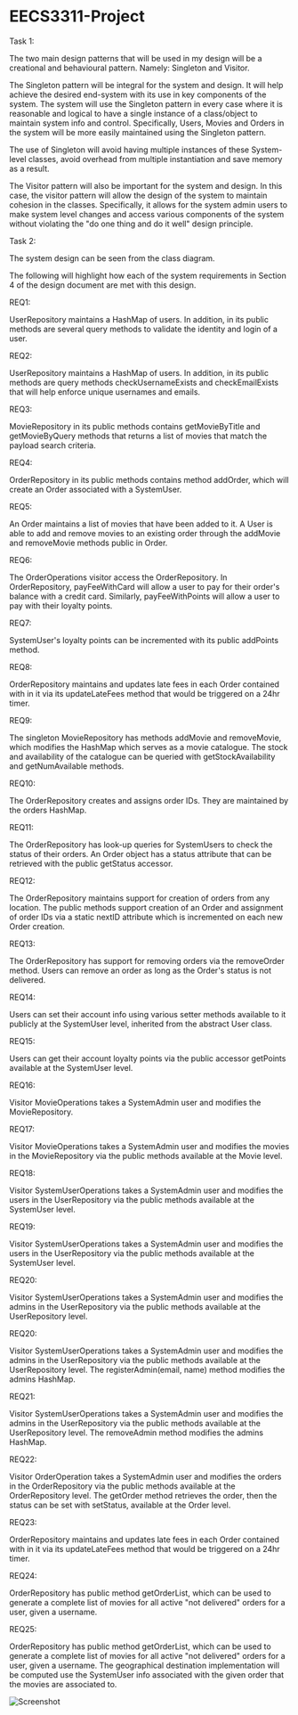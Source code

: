 # EECS3311-Project

Task 1:

The two main design patterns that will be used in my design will be a creational and behavioural pattern. Namely: Singleton and Visitor.

The Singleton pattern will be integral for the system and design. It will help achieve the desired end-system with its use in key components of the system. The system will use the Singleton pattern in every case where it is reasonable and logical to have a single instance of a class/object to maintain system info and control. Specifically, Users, Movies and Orders in the system will be more easily maintained using the Singleton pattern.

The use of Singleton will avoid having multiple instances of these System-level classes, avoid overhead from multiple instantiation and save memory as a result.

The Visitor pattern will also be important for the system and design. In this case, the visitor pattern will allow the design of the system to maintain cohesion in the classes. Specifically, it allows for the system admin users to make system level changes and access various components of the system without violating the "do one thing and do it well" design principle.

Task 2:

The system design can be seen from the class diagram.

The following will highlight how each of the system requirements in Section 4 of the design document are met with this design.

REQ1:

UserRepository maintains a HashMap of users. In addition, in its public methods are several query methods to validate the identity and login of a user.

REQ2:

UserRepository maintains a HashMap of users. In addition, in its public methods are query methods checkUsernameExists and checkEmailExists that will help enforce unique usernames and emails.

REQ3:

MovieRepository in its public methods contains getMovieByTitle and getMovieByQuery methods that returns a list of movies that match the payload search criteria.

REQ4:

OrderRepository in its public methods contains method addOrder, which will create an Order associated with a SystemUser.

REQ5:

An Order maintains a list of movies that have been added to it. A User is able to add and remove movies to an existing order through the addMovie and removeMovie methods public in Order.

REQ6:

The OrderOperations visitor access the OrderRepository. In OrderRepository, payFeeWithCard will allow a user to pay for their order's balance with a credit card. Similarly, payFeeWithPoints will allow a user to pay with their loyalty points.

REQ7:

SystemUser's loyalty points can be incremented with its public addPoints method.

REQ8:

OrderRepository maintains and updates late fees in each Order contained with in it via its updateLateFees method that would be triggered on a 24hr timer.

REQ9:

The singleton MovieRepository has methods addMovie and removeMovie, which modifies the HashMap which serves as a movie catalogue. The stock and availability of the catalogue can be queried with getStockAvailability and getNumAvailable methods.

REQ10:

The OrderRepository creates and assigns order IDs. They are maintained by the orders HashMap.

REQ11:

The OrderRepository has look-up queries for SystemUsers to check the status of their orders. An Order object has a status attribute that can be retrieved with the public getStatus accessor.

REQ12:

The OrderRepository maintains support for creation of orders from any location. The public methods support creation of an Order and assignment of order IDs via a static nextID attribute which is incremented on each new Order creation.

REQ13:

The OrderRepository has support for removing orders via the removeOrder method. Users can remove an order as long as the Order's status is not delivered.

REQ14:

Users can set their account info using various setter methods available to it publicly at the SystemUser level, inherited from the abstract User class.

REQ15:

Users can get their account loyalty points via the public accessor getPoints available at the SystemUser level.

REQ16:

Visitor MovieOperations takes a SystemAdmin user and modifies the MovieRepository.

REQ17:

Visitor MovieOperations takes a SystemAdmin user and modifies the movies in the MovieRepository via the public methods available at the Movie level.

REQ18:

Visitor SystemUserOperations takes a SystemAdmin user and modifies the users in the UserRepository via the public methods available at the SystemUser level.

REQ19:

Visitor SystemUserOperations takes a SystemAdmin user and modifies the users in the UserRepository via the public methods available at the SystemUser level.

REQ20:

Visitor SystemUserOperations takes a SystemAdmin user and modifies the admins in the UserRepository via the public methods available at the UserRepository level.

REQ20:

Visitor SystemUserOperations takes a SystemAdmin user and modifies the admins in the UserRepository via the public methods available at the UserRepository level. The registerAdmin(email, name) method modifies the admins HashMap.

REQ21:

Visitor SystemUserOperations takes a SystemAdmin user and modifies the admins in the UserRepository via the public methods available at the UserRepository level. The removeAdmin method modifies the admins HashMap.

REQ22:

Visitor OrderOperation takes a SystemAdmin user and modifies the orders in the OrderRepository via the public methods available at the OrderRepository level. The getOrder method retrieves the order, then the status can be set with setStatus, available at the Order level.

REQ23:

OrderRepository maintains and updates late fees in each Order contained with in it via its updateLateFees method that would be triggered on a 24hr timer.

REQ24:

OrderRepository has public method getOrderList, which can be used to generate a complete list of movies for all active "not delivered" orders for a user, given a username.

REQ25:

OrderRepository has public method getOrderList, which can be used to generate a complete list of movies for all active "not delivered" orders for a user, given a username. The geographical destination implementation will be computed use the SystemUser info associated with the given order that the movies are associated to.



![Screenshot](screenshot.png)

